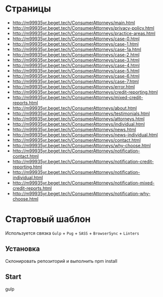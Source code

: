 # Страницы
- http://m99935yr.beget.tech/ConsumerAttorneys/main.html 
- http://m99935yr.beget.tech/ConsumerAttorneys/privacy-policy.html
- http://m99935yr.beget.tech/ConsumerAttorneys/practice-areas.html
- http://m99935yr.beget.tech/ConsumerAttorneys/case-0.html
- http://m99935yr.beget.tech/ConsumerAttorneys/case-1.html
- http://m99935yr.beget.tech/ConsumerAttorneys/case-1a.html
- http://m99935yr.beget.tech/ConsumerAttorneys/case-2.html
- http://m99935yr.beget.tech/ConsumerAttorneys/case-3.html
- http://m99935yr.beget.tech/ConsumerAttorneys/case-4.html
- http://m99935yr.beget.tech/ConsumerAttorneys/case-5.html
- http://m99935yr.beget.tech/ConsumerAttorneys/case-6.html
- http://m99935yr.beget.tech/ConsumerAttorneys/case-7.html
- http://m99935yr.beget.tech/ConsumerAttorneys/error.html
- http://m99935yr.beget.tech/ConsumerAttorneys/credit-reporting.html
- http://m99935yr.beget.tech/ConsumerAttorneys/mixed-credit-reports.html
- http://m99935yr.beget.tech/ConsumerAttorneys/about.html
- http://m99935yr.beget.tech/ConsumerAttorneys/testimonials.html
- http://m99935yr.beget.tech/ConsumerAttorneys/attorneys.html
- http://m99935yr.beget.tech/ConsumerAttorneys/individual.html
- http://m99935yr.beget.tech/ConsumerAttorneys/news.html
- http://m99935yr.beget.tech/ConsumerAttorneys/news-individual.html
- http://m99935yr.beget.tech/ConsumerAttorneys/contact.html
- http://m99935yr.beget.tech/ConsumerAttorneys/why-choose.html
- http://m99935yr.beget.tech/ConsumerAttorneys/notification-contact.html
- http://m99935yr.beget.tech/ConsumerAttorneys/notification-credit-reporting.html
- http://m99935yr.beget.tech/ConsumerAttorneys/notification-individual.html
- http://m99935yr.beget.tech/ConsumerAttorneys/notification-mixed-credit-reports.html
- http://m99935yr.beget.tech/ConsumerAttorneys/notification-why-choose.html

# Стартовый шаблон
Используется связка `Gulp` + `Pug` + `SASS` + `BrowserSync` + `Linters`

## Установка
Склонировать репозиторий и выполнить npm install

## Start 
gulp

